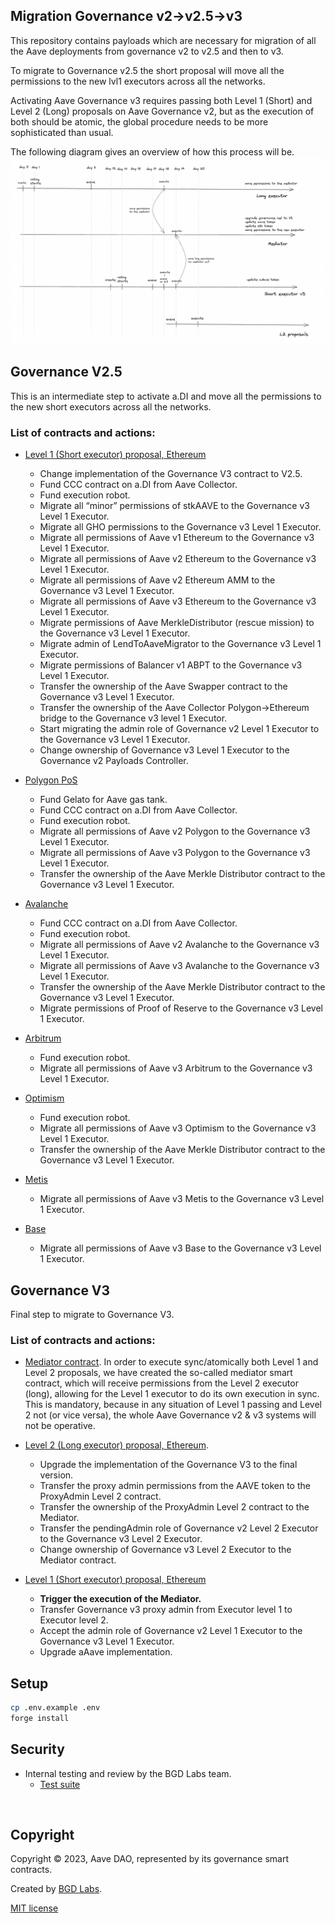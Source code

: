 ## Migration Governance v2→v2.5→v3

This repository contains payloads which are necessary for migration of all the Aave deployments from governance v2 to v2.5 and then to v3.

To migrate to Governance v2.5 the short proposal will move all the permissions to the new lvl1 executors across all the networks.

Activating Aave Governance v3 requires passing both Level 1 (Short) and Level 2 (Long) proposals on Aave Governance v2, but as the execution of both should be atomic, the global procedure needs to be more sophisticated than usual.

The following diagram gives an overview of how this process will be.
![Execution timeline](./proposal_timeline.png)

## Governance V2.5

This is an intermediate step to activate a.DI and move all the permissions to the new short executors across all the networks.

### List of contracts and actions:

- [Level 1 (Short executor) proposal, Ethereum](./src/contracts/EthShortMovePermissionsPayload.sol)

  - Change implementation of the Governance V3 contract to V2.5.
  - Fund CCC contract on a.DI from Aave Collector.
  - Fund execution robot.
  - Migrate all “minor” permissions of stkAAVE to the Governance v3 Level 1 Executor.
  - Migrate all GHO permissions to the Governance v3 Level 1 Executor.
  - Migrate all permissions of Aave v1 Ethereum to the Governance v3 Level 1 Executor.
  - Migrate all permissions of Aave v2 Ethereum to the Governance v3 Level 1 Executor.
  - Migrate all permissions of Aave v2 Ethereum AMM to the Governance v3 Level 1 Executor.
  - Migrate all permissions of Aave v3 Ethereum to the Governance v3 Level 1 Executor.
  - Migrate permissions of Aave MerkleDistributor (rescue mission) to the Governance v3 Level 1 Executor.
  - Migrate admin of LendToAaveMigrator to the Governance v3 Level 1 Executor.
  - Migrate permissions of Balancer v1 ABPT to the Governance v3 Level 1 Executor.
  - Transfer the ownership of the Aave Swapper contract to the Governance v3 Level 1 Executor.
  - Transfer the ownership of the Aave Collector Polygon→Ethereum bridge to the Governance v3 level 1 Executor.
  - Start migrating the admin role of Governance v2 Level 1 Executor to the Governance v3 Level 1 Executor.
  - Change ownership of Governance v3 Level 1 Executor to the Governance v2 Payloads Controller.

- [Polygon PoS](./src/contracts/PolygonMovePermissionsPayload.sol)

  - Fund Gelato for Aave gas tank.
  - Fund CCC contract on a.DI from Aave Collector.
  - Fund execution robot.
  - Migrate all permissions of Aave v2 Polygon to the Governance v3 Level 1 Executor.
  - Migrate all permissions of Aave v3 Polygon to the Governance v3 Level 1 Executor.
  - Transfer the ownership of the Aave Merkle Distributor contract to the Governance v3 Level 1 Executor.

- [Avalanche](./src/contracts/ArbMovePermissionsPayload.sol)

  - Fund CCC contract on a.DI from Aave Collector.
  - Fund execution robot.
  - Migrate all permissions of Aave v2 Avalanche to the Governance v3 Level 1 Executor.
  - Migrate all permissions of Aave v3 Avalanche to the Governance v3 Level 1 Executor.
  - Transfer the ownership of the Aave Merkle Distributor contract to the Governance v3 Level 1 Executor.
  - Migrate permissions of Proof of Reserve to the Governance v3 Level 1 Executor.

- [Arbitrum](./src/contracts/ArbMovePermissionsPayload.sol)

  - Fund execution robot.
  - Migrate all permissions of Aave v3 Arbitrum to the Governance v3 Level 1 Executor.

- [Optimism](./src/contracts/OptMovePermissionsPayload.sol)

  - Fund execution robot.
  - Migrate all permissions of Aave v3 Optimism to the Governance v3 Level 1 Executor.
  - Transfer the ownership of the Aave Merkle Distributor contract to the Governance v3 Level 1 Executor.

- [Metis](./src/contracts/MetisMovePermissionsPayload.sol)

  - Migrate all permissions of Aave v3 Metis to the Governance v3 Level 1 Executor.

- [Base](./src/contracts/BaseMovePermissionsPayload.sol)
  - Migrate all permissions of Aave v3 Base to the Governance v3 Level 1 Executor.

## Governance V3

Final step to migrate to Governance V3.

### List of contracts and actions:

- [Mediator contract](./src/contracts/Mediator.sol). In order to execute sync/atomically both Level 1 and Level 2 proposals, we have created the so-called mediator smart contract, which will receive permissions from the Level 2 executor (long), allowing for the Level 1 executor to do its own execution in sync.
  This is mandatory, because in any situation of Level 1 passing and Level 2 not (or vice versa), the whole Aave Governance v2 & v3 systems will not be operative.

- [Level 2 (Long executor) proposal, Ethereum](./src/contracts/EthLongMovePermissionsPayload.sol).

  - Upgrade the implementation of the Governance V3 to the final version.
  - Transfer the proxy admin permissions from the AAVE token to the ProxyAdmin Level 2 contract.
  - Transfer the ownership of the ProxyAdmin Level 2 contract to the Mediator.
  - Transfer the pendingAdmin role of Governance v2 Level 2 Executor to the Governance v3 Level 2 Executor.
  - Change ownership of Governance v3 Level 2 Executor to the Mediator contract.

- [Level 1 (Short executor) proposal, Ethereum](./src/contracts/EthShortMovePermissionsPayload.sol)

  - **Trigger the execution of the Mediator.**
  - Transfer Governance v3 proxy admin from Executor level 1 to Executor level 2.
  - Accept the admin role of Governance v2 Level 1 Executor to the Governance v3 Level 1 Executor.
  - Upgrade aAave implementation.

## Setup

```sh
cp .env.example .env
forge install
```

## Security

- Internal testing and review by the BGD Labs team.
  - [Test suite](./tests/)

<br>

## Copyright

Copyright © 2023, Aave DAO, represented by its governance smart contracts.

Created by [BGD Labs](https://bgdlabs.com/).

[MIT license](./LICENSE)
